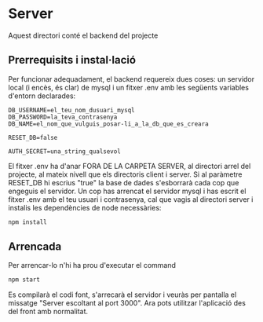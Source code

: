# Server
Aquest directori conté el backend del
projecte

## Prerrequisits i instal·lació
Per funcionar adequadament, el backend 
requereix dues coses: un servidor local 
(i encès, és clar) de mysql i un fitxer 
.env amb les següents variables d'entorn
declarades:
```
DB_USERNAME=el_teu_nom_dusuari_mysql
DB_PASSWORD=la_teva_contrasenya
DB_NAME=el_nom_que_vulguis_posar-li_a_la_db_que_es_creara

RESET_DB=false

AUTH_SECRET=una_string_qualsevol
```
El fitxer .env ha d'anar FORA DE LA CARPETA SERVER, al directori arrel del projecte, al mateix nivell que els directoris client i server. Si al paràmetre RESET_DB hi escrius "true" la base de dades s'esborrarà cada cop que engeguis el servidor.
Un cop has arrencat el servidor mysql i has escrit el fitxer .env amb el teu usuari i contrasenya, cal que vagis al directori server i instalis les dependències de node necessàries:
```bash
npm install
```
## Arrencada
Per arrencar-lo n'hi ha prou d'executar
el command
```bash
npm start
```
Es compilarà el codi font, s'arrecarà
el servidor i veuràs per pantalla el 
missatge "Server escoltant al port 3000".
Ara pots utilitzar l'aplicació des del front amb normalitat.

